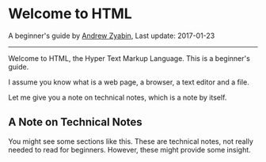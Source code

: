 # Welcome to HTML

A beginner's guide by [Andrew Zyabin](http://github.com/schas002), Last update: 2017-01-23

* * *

Welcome to HTML, the Hyper Text Markup Language. This is a beginner's guide.

I assume you know what is a web page, a browser, a text editor and a file.

Let me give you a note on technical notes, which is a note by itself.

## A Note on Technical Notes

You might see some sections like this. These are technical notes, not really needed to read for beginners. However, these might provide some insight.